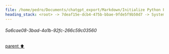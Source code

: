 ```yaml
---
file: /home/pedro/Documents/chatgpt_export/Markdown/Initialize Python Parser & Language.md
heading_stack: <root> -> 7deaf15e-dcb4-475b-bbae-9fde5f9b50d7 -> System -> 5a6cae08-3bad-4a1b-92fc-266c59c03560
---
```

###### 5a6cae08-3bad-4a1b-92fc-266c59c03560
[parent ⬆️](#7deaf15e-dcb4-475b-bbae-9fde5f9b50d7)
